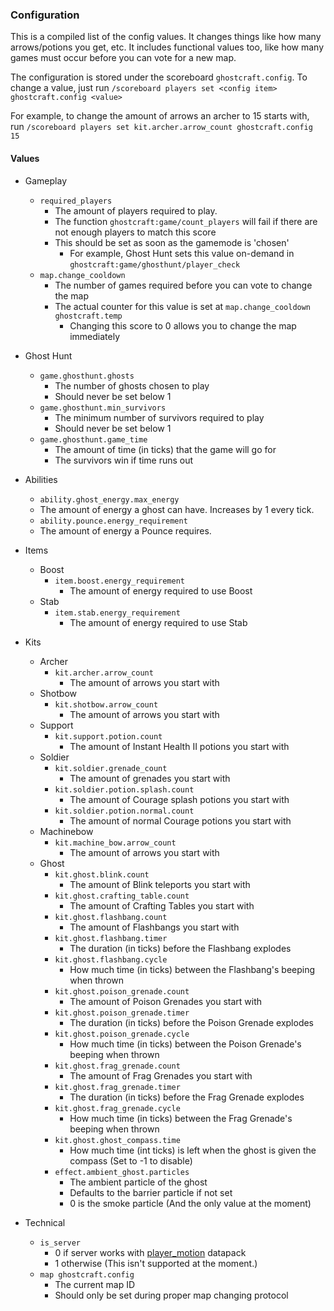 


### Configuration

This is a compiled list of the config values. It changes things like  how many arrows/potions you get, etc. It includes functional values too, like how many games must occur before you can vote for a new map.

The configuration is stored under the scoreboard `ghostcraft.config`. To change a value, just run `/scoreboard players set <config item> ghostcraft.config <value>`

For example, to change the amount of arrows an archer to 15 starts with, run `/scoreboard players set kit.archer.arrow_count ghostcraft.config 15`


#### Values


- Gameplay
    - `required_players`
        - The amount of players required to play. 
        - The function `ghostcraft:game/count_players` will fail if there are not enough players to match this score
        - This should be set as soon as the gamemode is 'chosen'
            - For example, Ghost Hunt sets this value on-demand in `ghostcraft:game/ghosthunt/player_check`
    - `map.change_cooldown`
        - The number of games required before you can vote to change the map
        - The actual counter for this value is set at `map.change_cooldown ghostcraft.temp`
            - Changing this score to 0 allows you to change the map immediately

- Ghost Hunt
    - `game.ghosthunt.ghosts`
        - The number of ghosts chosen to play
        - Should never be set below 1
    - `game.ghosthunt.min_survivors`
        - The minimum number of survivors required to play
        - Should never be set below 1
    - `game.ghosthunt.game_time`
        - The amount of time (in ticks) that the game will go for
        - The survivors win if time runs out
        
- Abilities
    - `ability.ghost_energy.max_energy`
    - The amount of energy a ghost can have. Increases by 1 every tick.
    - `ability.pounce.energy_requirement`
    - The amount of energy a Pounce requires.

- Items
    - Boost
        - `item.boost.energy_requirement`
            - The amount of energy required to use Boost
    - Stab
        - `item.stab.energy_requirement`
            - The amount of energy required to use Stab

- Kits
    - Archer
        - `kit.archer.arrow_count`
            - The amount of arrows you start with
    - Shotbow
        - `kit.shotbow.arrow_count`
            - The amount of arrows you start with
    - Support
        - `kit.support.potion.count`
            - The amount of Instant Health II potions you start with
    - Soldier
        - `kit.soldier.grenade_count`
            - The amount of grenades you start with
        - `kit.soldier.potion.splash.count`
            - The amount of Courage splash potions you start with
        - `kit.soldier.potion.normal.count`
            - The amount of normal Courage potions you start with
    - Machinebow
        - `kit.machine_bow.arrow_count`
            - The amount of arrows you start with
    - Ghost
        - `kit.ghost.blink.count`
            - The amount of Blink teleports you start with
        - `kit.ghost.crafting_table.count`
            - The amount of Crafting Tables you start with
        - `kit.ghost.flashbang.count`
            - The amount of Flashbangs you start with
        - `kit.ghost.flashbang.timer`
            - The duration (in ticks) before the Flashbang explodes
        - `kit.ghost.flashbang.cycle`
            - How much time (in ticks) between the Flashbang's beeping when thrown
        - `kit.ghost.poison_grenade.count`
            - The amount of Poison Grenades you start with
        - `kit.ghost.poison_grenade.timer`
            - The duration (in ticks) before the Poison Grenade explodes
        - `kit.ghost.poison_grenade.cycle`
            - How much time (in ticks) between the Poison Grenade's beeping when thrown
        - `kit.ghost.frag_grenade.count`
            - The amount of Frag Grenades you start with
        - `kit.ghost.frag_grenade.timer`
            - The duration (in ticks) before the Frag Grenade explodes
        - `kit.ghost.frag_grenade.cycle`
            - How much time (in ticks) between the Frag Grenade's beeping when thrown
        - `kit.ghost.ghost_compass.time`
            - How much time (int ticks) is left when the ghost is given the compass (Set to -1 to disable)
        - `effect.ambient_ghost.particles`
            - The ambient particle of the ghost
            - Defaults to the barrier particle if not set
            - 0 is the smoke particle (And the only value at the moment)

- Technical
    - `is_server`
        - 0 if server works with [player_motion](https://modrinth.com/datapack/player_motion) datapack
        - 1 otherwise (This isn't supported at the moment.)
    - `map ghostcraft.config`
        - The current map ID
        - Should only be set during proper map changing protocol





